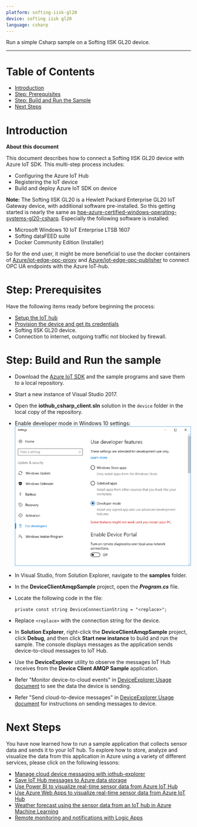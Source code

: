 ```yaml
---
platform: softing-iisk-gl20
device: softing iisk gl20
language: csharp
---
```


Run a simple Csharp sample on a Softing IISK GL20 device.

---

# Table of Contents

-   [Introduction](#Introduction)
-   [Step: Prerequisites](#Prerequisites)
-   [Step: Build and Run the Sample](#Build)
-   [Next Steps](#NextSteps)

<a name="Introduction"></a>
# Introduction

**About this document**

This document describes how to connect a Softing IISK GL20 device with Azure IoT SDK. This multi-step process includes:
-   Configuring the  Azure IoT Hub
-   Registering the IoT device
-   Build and deploy Azure IoT SDK on device

**Note:** The Softing IISK GL20 is a Hewlett Packard Enterprise GL20 IoT Gateway device, with additional software pre-installed. So this getting started is nearly the same as [hpe-azure-certified-windows-operating-systems-gl20-csharp](hpe-azure-certified-windows-operating-systems-gl20-csharp.md). Especially the following software is installed:
-   Microsoft Windows 10 IoT Enterprise LTSB 1607
-   Softing dataFEED suite
-   Docker Community Edition (Installer)

So for the end user, it might be more beneficial to use the docker containers of [Azure/iot-edge-opc-proxy](https://github.com/Azure/iot-edge-opc-proxy) and [Azure/iot-edge-opc-publisher](https://github.com/Azure/iot-edge-opc-publisher) to connect OPC UA endpoints with the Azure IoT-hub.

<a name="Prerequisites"></a>
# Step: Prerequisites

Have the following items ready before beginning the process:

-   [Setup the IoT hub][lnk-setup-iot-hub]
-   [Provision the device and get its credentials][lnk-manage-iot-hub]
-   Softing IISK GL20 device.
-   Connection to internet, outgoing traffic not blocked by firewall.

<a name="Build"></a>
# Step: Build and Run the sample

-   Download the [Azure IoT SDK](https://github.com/Azure/azure-iot-sdk-csharp) and the sample programs and save them to a local repository.
-   Start a new instance of Visual Studio 2017.
-   Open the **iothub\_csharp\_client.sln** solution in the `device` folder in the local copy of the repository.
-   Enable developer mode in Windows 10 settings: ![developer-mode](media/developer-mode.png)
-   In Visual Studio, from Solution Explorer, navigate to the **samples** folder.
-   In the **DeviceClientAmqpSample** project, open the ***Program.cs*** file.
-   Locate the following code in the file:

        private const string DeviceConnectionString = "<replace>";
        
-   Replace `<replace>` with the connection string for the device.
-   In **Solution Explorer**, right-click the **DeviceClientAmqpSample** project, click **Debug**, and then click **Start new instance** to build and run the sample. The console displays messages as the application sends device-to-cloud messages to IoT Hub.
-   Use the **DeviceExplorer** utility to observe the messages IoT Hub receives from the **Device Client AMQP Sample** application.
-   Refer "Monitor device-to-cloud events" in [DeviceExplorer Usage document](https://github.com/Azure/azure-iot-sdk-csharp/blob/master/tools/DeviceExplorer/doc/how_to_use_device_explorer.md) to see the data the device is sending.
-   Refer "Send cloud-to-device messages" in [DeviceExplorer Usage document](https://github.com/Azure/azure-iot-sdk-csharp/blob/master/tools/DeviceExplorer/doc/how_to_use_device_explorer.md) for instructions on sending messages to device.

<a name="NextSteps"></a>
# Next Steps

You have now learned how to run a sample application that collects sensor data and sends it to your IoT hub. To explore how to store, analyze and visualize the data from this application in Azure using a variety of different services, please click on the following lessons:

-   [Manage cloud device messaging with iothub-explorer]
-   [Save IoT Hub messages to Azure data storage]
-   [Use Power BI to visualize real-time sensor data from Azure IoT Hub]
-   [Use Azure Web Apps to visualize real-time sensor data from Azure IoT Hub]
-   [Weather forecast using the sensor data from an IoT hub in Azure Machine Learning]
-   [Remote monitoring and notifications with Logic Apps]   

[Manage cloud device messaging with iothub-explorer]: https://docs.microsoft.com/en-us/azure/iot-hub/iot-hub-explorer-cloud-device-messaging
[Save IoT Hub messages to Azure data storage]: https://docs.microsoft.com/en-us/azure/iot-hub/iot-hub-store-data-in-azure-table-storage
[Use Power BI to visualize real-time sensor data from Azure IoT Hub]: https://docs.microsoft.com/en-us/azure/iot-hub/iot-hub-live-data-visualization-in-power-bi
[Use Azure Web Apps to visualize real-time sensor data from Azure IoT Hub]: https://docs.microsoft.com/en-us/azure/iot-hub/iot-hub-live-data-visualization-in-web-apps
[Weather forecast using the sensor data from an IoT hub in Azure Machine Learning]: https://docs.microsoft.com/en-us/azure/iot-hub/iot-hub-weather-forecast-machine-learning
[Remote monitoring and notifications with Logic Apps]: https://docs.microsoft.com/en-us/azure/iot-hub/iot-hub-monitoring-notifications-with-azure-logic-apps
[setup-devbox-windows]: https://github.com/Azure/azure-iot-sdk-c/blob/master/doc/devbox_setup.md
[lnk-setup-iot-hub]: ../setup_iothub.md
[lnk-manage-iot-hub]: ../manage_iot_hub.md

